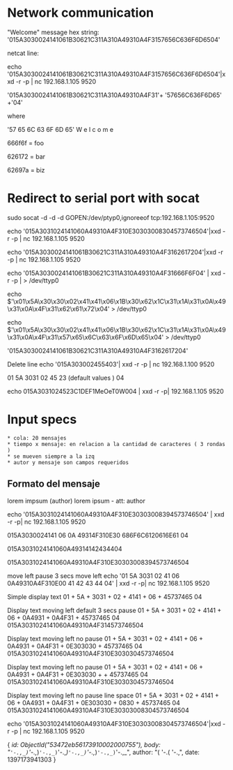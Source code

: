 # Network communication

"Welcome" message hex string: '015A3030024141061B30621C311A310A49310A4F3157656C636F6D6504'

netcat line:

echo '015A3030024141061B30621C311A310A49310A4F3157656C636F6D6504'|xxd -r -p | nc 192.168.1.105 9520

'015A3030024141061B30621C311A310A49310A4F31'+ '57656C636F6D65' +'04'

where

'57 65 6C 63 6F 6D 65'
 W  e  l  c  o  m  e

666f6f = foo

626172 = bar

62697a = biz

# Redirect to serial port with socat

sudo socat -d -d -d GOPEN:/dev/ptyp0,ignoreeof tcp:192.168.1.105:9520

echo '015A3031024141060A49310A4F310E30303008304573746504'|xxd -r -p | nc 192.168.1.105 9520

echo '015A3030024141061B30621C311A310A49310A4F3162617204'|xxd -r -p | nc 192.168.1.105 9520

echo '015A3030024141061B30621C311A310A49310A4F31666F6F04' | xxd -r -p | > /dev/ttyp0

echo $'\x01\x5A\x30\x30\x02\x41\x41\x06\x1B\x30\x62\x1C\x31\x1A\x31\x0A\x49\x31\x0A\x4F\x31\x62\x61\x72\x04' > /dev/ttyp0

echo $'\x01\x5A\x30\x30\x02\x41\x41\x06\x1B\x30\x62\x1C\x31\x1A\x31\x0A\x49\x31\x0A\x4F\x31\x57\x65\x6C\x63\x6F\x6D\x65\x04' > /dev/ttyp0

'015A3030024141061B30621C311A310A49310A4F3162617204'


Delete line
echo '015A303002455403'| xxd -r -p | nc 192.168.1.100 9520

01 5A 3031 02 45 23 (default values ) 04

echo 015A3031024523C1DEF1MeOeT0W004 | xxd -r -p| 192.168.1.105 9520


# Input specs

    * cola: 20 mensajes
    * tiempo x mensaje: en relacion a la cantidad de caracteres ( 3 rondas )
    * se mueven siempre a la izq
    * autor y mensaje son campos requeridos
    

## Formato del mensaje

lorem impsum (author)
lorem ipsum - att: author

echo '015A3031024141060A49310A4F310E30303008394573746504' | xxd -r -p| nc 192.168.1.105 9520


015A3030024141 06 0A 49314F310E30 686F6C6120616E61 04

015A3031024141060A49314142434404

015A3031024141060A49310A4F310E30303008394573746504

move left pause 3 secs move left
echo '01 5A 3031 02 41 06 0A49310A4F310E00  41 42 43 44 04' | xxd -r -p| nc 192.168.1.105 9520

Simple display text
01 + 5A + 3031 + 02 + 4141 + 06 + 45737465 04

Display text moving left default 3 secs pause
01 + 5A + 3031 + 02 + 4141 + 06 + 0A4931 + 0A4F31 + 45737465 04
015A3031024141060A49310A4F314573746504

Display text moving left no pause
01 + 5A + 3031 + 02 + 4141 + 06 + 0A4931 + 0A4F31 + 0E303030 + 45737465 04
015A3031024141060A49310A4F310E3030304573746504

Display text moving left no pause
01 + 5A + 3031 + 02 + 4141 + 06 + 0A4931 + 0A4F31 + 0E303030 +  + 45737465 04
015A3031024141060A49310A4F310E3030304573746504

Display text moving left no pause line space
01 + 5A + 3031 + 02 + 4141 + 06 + 0A4931 + 0A4F31 + 0E303030 + 0830 + 45737465 04
015A3031024141060A49310A4F310E30303008304573746504

echo '015A3031024141060A49310A4F310E30303008304573746504'|xxd -r -p | nc 192.168.1.105 9520

{
  _id: ObjectId("53472eb56173910002000755"),
  body: "`'-.,_)`'-.,_)`'-.,_)`'-.,_)`'-.,_)`'-.,_)`'-.,_)`'-.,_",
  author: "( '-.( '-.,",
  date: 1397173941303
}